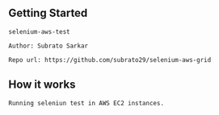 Getting Started
--------------------------

```
selenium-aws-test

Author: Subrato Sarkar

Repo url: https://github.com/subrato29/selenium-aws-grid

```

How it works
--------------------------
```
Running seleniun test in AWS EC2 instances.
```
